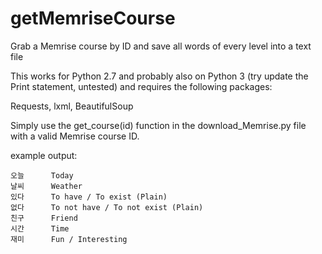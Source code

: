 # getMemriseCourse
Grab a Memrise course by ID and save all words of every level into a text file

This works for Python 2.7 and probably also on Python 3 (try update the Print statement, untested) and requires the following packages:

Requests, lxml, BeautifulSoup

Simply use the get_course(id) function in the download_Memrise.py file with a valid Memrise course ID.

example output:
```
오늘		Today
날씨		Weather
있다		To have / To exist (Plain)
없다		To not have / To not exist (Plain)
친구		Friend
시간		Time
재미		Fun / Interesting
```
